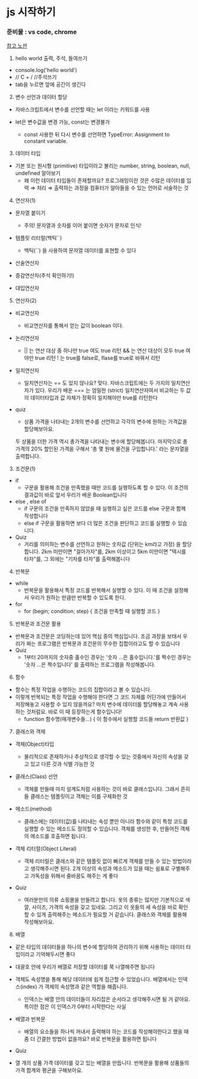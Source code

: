 # js 시작하기
### 준비물 : vs code, chrome
[참고 노션](https://www.notion.so/bd5a947d2d634d44b7545597579d9672#557dc91eaa674716ad9cf3216c2ae06f)

1. hello world 출력, 주석, 들여쓰기
* console.log('hello world')
* // C + /  //주석쓰기
* tab을 누르면 앞에 공간이 생긴다

2. 변수 선언과 데이터 할당
* 자바스크립트에서 변수를 선언할 때는 let 이라는 키워드를 사용

* let은 변수값을 변경 가능, const는 변경불가
    * const 사용한 뒤 다시 변수를 선언하면 TypeError: Assignment to constant variable.

3. 데이터 타입
* 기본 또는 원시형 (primitive) 타입이라고 불리는 number, string, boolean, null, undefined 알아보기
    * 왜 이런 데이터 타입들이 존재할까요?
프로그래밍이란 것은 수많은 데이터를 입력 ⇒ 처리 ⇒ 출력하는 과정을 컴퓨터가 알아들을 수 있는 언어로 서술하는 것

4. 연산자(1)
* 문자열 붙이기
    * 주의! 문자열과 숫자를 이어 붙이면 숫자가 문자로 인식!

* 템플릿 리터럴(백틱``)
    * 백틱(``) 을 사용하여 문자열 데이터를 표현할 수 있다
* 산술연산자
* 증감연산자(주석 확인하기!)
* 대입연산자

5. 연산자(2)
* 비교연산자
    * 비교연산자를 통해서 얻는 값이 boolean 이다.
* 논리연산자
    * || 는 연산 대상 중 하나만 true 여도 true 리턴
    && 는 연산 대상이 모두 true 여야만 true 리턴
    ! 는 true를 false로, flase를  true로 바꿔서 리턴

* 일치연산자
    * 일치연산자는  == 도 있지 않나요?
    맞다. 자바스크립트에는 두 가지의 일치연산자가 있다. 우리가 배운 === 는 엄밀한 (strict) 일치연산자여서 비교하는 두 값의 데이터타입과 값 자체가 정확히 일치해야만 true를 리턴한다
* quiz
    * 상품 가격을 나타내는 2개의 변수를 선언하고 각각의 변수에 원하는 가격값을 할당해보아요.

    두 상품을 더한 가격 역시 총가격을 나타내는 변수에 할당해봅니다. 마지막으로 총가격의 20% 할인된 가격을 구해서 '총 몇 원에 물건을 구입합니다.' 라는 문자열을 출력합니다.

3. 조건문(1)
* if 
    * 구문을 활용해 조건을 만족했을 때만 코드를 실행하도록 할 수 있다. 이 조건의 결과값이 바로 앞서 우리가 배운 Boolean입니다
* else , else of
    * if 구문의 조건을 만족하지 않았을 때 실행하고 싶은 코드를 else 구문과 함께 작성합니다
    * else if 구문을 활용하면 보다 더 많은 조건을 판단하고 코드를 실행할 수 있습니다.
* Quiz
    * 거리를 의미하는 변수를 선언하고 원하는 숫자값 (단위는 km라고 가정) 을 할당합니다. 2km 미만이면 "걸아가자"를, 2km 이상이고 5km 미만이면 "택시를 타자"를, 그 외에는 "기차를 타자"를 출력해봅니다 

4. 반복문
* while
    * 반복문을 활용해서 특정 코드를 반복해서 실행할 수 있다. 이 때 조건을 설정해서 우리가 원하는 만큼만 반복할 수 있도록 한다.
* for
    * for (begin; condition; step) { 조건을 만족할 때 실행할 코드 }
5. 반복문과 조건문 활용
* 반복문과 조건문은 코딩하는데 있어 핵심 중의 핵심입니다. 조금 과장을 보태서 우리가 짜는 프로그램은 반복문과 조건문의 무수한 집합이라고도 할 수 있습니다
* Quiz
    * 1부터 20까지의 숫자중 홀수인 경우는 '숫자 ...은 홀수입니다.'를 짝수인 경우는 '숫자 ...은 짝수입니다' 를 출력하는 프로그램을 작성해봅니다.

6. 함수
* 함수는 특정 작업을 수행하는 코드의 집합이라고 볼 수 있습니다.
* 이렇게 반복되는 특정 작업을 수행해야 한다면 그 코드 자체를 어딘가에 만들어서 저장해놓고 사용할 수 있지 않을까요? 마치 변수에 데이터를 할당해놓고 계속 사용하는 것처럼요. 바로 이 때 등장하는게 함수입니다!
    * function 함수명(매개변수들...) { 
    이 함수에서 실행할 코드들
    return 반환값
    }

7. 클래스와 객체
* 객체(Object)타입
    * 물리적으로 존재하거나 추상적으로 생각할 수 있는 것중에서 자신의 속성을 갖고 있고 다른 것과 식별 가능한 것
* 클래스(Class) 선언  
    * 객체를 만들때 마치 설계도처럼 사용하는 것이 바로 클래스입니다. 그래서 흔히들 클래스는 템플릿이고 객체는 이를 구체화한 것


* 메소드(method)
    * 클래스에는 데이터(값)를 나타내는 속성 뿐만 아니라 함수와 같이 특정 코드를 실행할 수 있는 메소드도 정의할 수 있습니다. 객체를 생성한 후, 만들어진 객체의 메소드를 호출하면 됩니다.

* 객체 리터럴(Object Literal)
    *  객체 리터럴은 클래스와 같은 템플릿 없이 빠르게 객체를 만들 수 있는 방법이라고 생각해주시면 된다. 2개 이상의 속성과 메소드가 있을 때는 쉼표로 구별해주고 가독성을 위해서 줄바꿈도 해주는 게 좋다
* Quiz
    * 여러분만의 의류 쇼핑몰을 만들려고 합니다. 옷의 종류는 많지만 기본적으로 색깔, 사이즈, 가격의 속성을 갖고 있네요. 그리고 이 옷들의 세 속성을 바로 확인할 수 있게 출력해주는 메소드가 필요할 거 같습니다. 클래스와 객체를 활용해 작성해보아요.

8. 배열
*  같은 타입의 데이터들을 하나의 변수에 할당하여 관리하기 위해 사용하는 데이터 타입이라고 기억해두시면 좋다
* 대괄호 안에 우리가 배열로 저장할 데이터를 쭉 나열해주면 됩니다
* 객체도 속성명을 통해 해당 데이터에 쉽게 접근할 수 있었습니다. 배열에서는 인덱스(index) 가 객체의 속성명과 같은 역할을 해줍니다.
    * 인덱스는 배열 안의 데이터들이 자리잡은 순서라고 생각해주시면 될 거 같아요. 특이한 점은 이 인덱스가 0부터 시작한다는 사실

* 배열과 반복문
    * 배열의 요소들을 하나씩 꺼내서 출력해야 하는 코드를 작성해야한다고 했을 때 좀 더 간결한 방법이 없을까요? 바로 반복문을 활용하면 됩니다
* Quiz
* 열 개의 상품 가격 데이터를 갖고 있는 배열을 만듭니다. 반복문을 활용해 상품들의 가격 합계와 평균을 구해보아요.